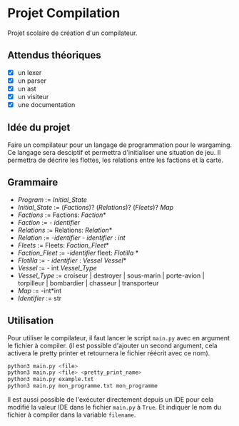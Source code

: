 # Projet Compilation
Projet scolaire de création d'un compilateur.

## Attendus théoriques
- [X] un lexer
- [X] un parser
- [X] un ast 
- [X] un visiteur
- [X] une documentation

## Idée du projet
Faire un compilateur pour un langage de programmation pour le wargaming. Ce langage sera desciptif et permettra d'initialiser une situation de jeu. Il permettra de décrire les flottes, les relations entre les factions et la carte.

## Grammaire
- _Program_ := _Initial_State_
- _Initial_State_ := (_Factions_)? (_Relations_)? (_Fleets_)? _Map_  
- _Factions_ := Factions: _Faction_*
- _Faction_ := - _identifier_
- _Relations_ := Relations: _Relation_*  
- _Relation_ := -_identifier_ - _identifier_ : _int_  
- _Fleets_ := Fleets: _Faction_Fleet_*  
- _Faction_Fleet_ := -_identifier_  fleet: _Flotilla_ * 
- _Flotilla_ := - _identifier_ : _Vessel_ _Vessel_*   
- _Vessel_ := - int _Vessel_Type_
- _Vessel_Type_ := croiseur | destroyer | sous-marin | porte-avion | torpilleur | bombardier | chasseur | transporteur
- _Map_ := -int*int  
- _Identifier_ := str

## Utilisation
Pour utiliser le compilateur, il faut lancer le script `main.py` avec en argument le fichier à compiler. (il est possible d'ajouter un second argument, cela activera le pretty printer et retournera le fichier réécrit avec ce nom).
```bash	
python3 main.py <file>
python3 main.py <file> <pretty_print_name>
python3 main.py example.txt
python3 main.py mon_programme.txt mon_programme
```

Il est aussi possible de l'exécuter directement depuis un IDE pour cela modifié la valeur IDE dans le fichier `main.py` à `True`. Et indiquer le nom du fichier à compiler dans la variable `filename`.